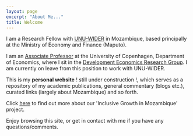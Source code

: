 ```yaml
---
layout: page
excerpt: "About Me..."
title: Welcome
---
```


I am a Research Fellow with [UNU-WIDER](https://www.wider.unu.edu) in Mozambique, based principally at the Ministry of Economy and Finance (Maputo). 

I am an [Associate Professor](https://www.economics.ku.dk/staff/vip/?pure=en/persons/335694) at the University of Copenhagen, Department of Economics, where I sit in the [Development Economics Research Group](https://www.econ.ku.dk/derg/). I am currently on leave from this position to work with UNU-WIDER.

This is my __personal website__ ! still under construction !, which serves as a repository of my academic publications, general commentary (blogs etc.), curated links (largely about Mozambique) and so forth.

Click [here](https://igmozambique.wider.unu.edu/) to find out more about our 'Inclusive Growth in Mozambique' project.

Enjoy browsing this site, or get in contact with me if you have any questions/comments.

